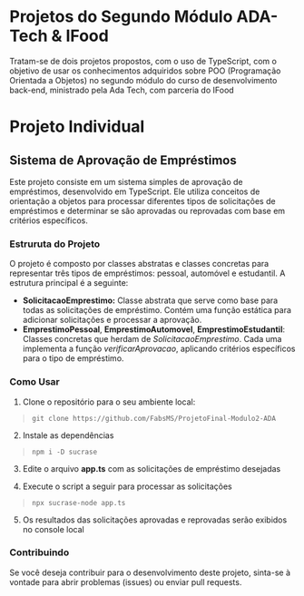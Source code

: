 # Projetos do Segundo Módulo ADA-Tech & IFood

Tratam-se de dois projetos propostos, com o uso de TypeScript, com o objetivo de usar os conhecimentos adquiridos sobre POO (Programação Orientada a Objetos) no segundo módulo do curso de desenvolvimento back-end, ministrado pela Ada Tech, com parceria do IFood

# Projeto Individual
## Sistema de Aprovação de Empréstimos

Este projeto consiste em um sistema simples de aprovação de empréstimos, desenvolvido em TypeScript. Ele utiliza conceitos de orientação a objetos para processar diferentes tipos de solicitações de empréstimos e determinar se são aprovadas ou reprovadas com base em critérios específicos.

### Estruruta do Projeto 

O projeto é composto por classes abstratas e classes concretas para representar três tipos de empréstimos: pessoal, automóvel e estudantil. A estrutura principal é a seguinte:

- **SolicitacaoEmprestimo:** Classe abstrata que serve como base para todas as solicitações de empréstimo. Contém uma função estática para adicionar solicitações e processar a aprovação.
- **EmprestimoPessoal**, **EmprestimoAutomovel**, **EmprestimoEstudantil**: Classes concretas que herdam de *SolicitacaoEmprestimo*. Cada uma implementa a função *verificarAprovacao*, aplicando critérios específicos para o tipo de empréstimo.

### Como Usar
1. Clone o repositório para o seu ambiente local:
> `git clone https://github.com/FabsMS/ProjetoFinal-Modulo2-ADA`

2. Instale as dependências
> `npm i -D sucrase`

3. Edite o arquivo **app.ts** com as solicitações de empréstimo desejadas

4. Execute o script a seguir para processar as solicitações
> `npx sucrase-node app.ts`

5. Os resultados das solicitações aprovadas e reprovadas serão exibidos no console local

### Contribuindo 

Se você deseja contribuir para o desenvolvimento deste projeto, sinta-se à vontade para abrir problemas (issues) ou enviar pull requests.